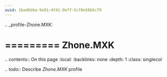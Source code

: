 ```yaml
---
uuid: 1badbbba-9a91-4f41-9eff-5cf0e58b5c79
---
```

.. _profile-Zhone.MXK:

=========
Zhone.MXK
=========

.. contents:: On this page
    :local:
    :backlinks: none
    :depth: 1
    :class: singlecol

.. todo::
    Describe *Zhone.MXK* profile

